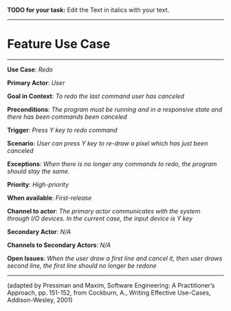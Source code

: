 **TODO for your task:** Edit the Text in italics with your text.

<hr>

# Feature Use Case

<hr>

**Use Case**: *Redo*

**Primary Actor**: *User*

**Goal in Context**: *To redo the last command user has canceled*

**Preconditions**: *The program must be running and in a responsive state and there has been commands been canceled*

**Trigger**: *Press Y key to redo command*
  
**Scenario**: *User can press Y key to re-draw a pixel which has just been canceled*
 
**Exceptions**: *When there is no longer any commands to redo, the program should stay the same.*

**Priority**: *High-priority*

**When available**: *First-release*

**Channel to actor**: *The primary actor communicates with the system through I/O devices. In the current case, the input device is Y key*

**Secondary Actor**: *N/A*

**Channels to Secondary Actors**: *N/A*

**Open Issues**: *When the user draw a first line and cancel it, then user draws second line, the first line should no longer be redone*

<hr>



(adapted by Pressman and Maxim, Software Engineering: A Practitioner’s Approach, pp. 151-152, from Cockburn,
A., Writing Effective Use-Cases, Addison-Wesley, 2001)
